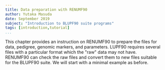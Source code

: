 ```yaml
---
title: Data preparation with RENUMF90
author: Yutaka Masuda
date: September 2019
subject: "Introduction to BLUPF90 suite programs"
tags: [introduction,tutorial]
...
```


This chapter provides an instruction on RENUMF90 to prepare the files for data, pedigree, genomic markers, and parameters. 
LUPF90 requires several files with a particular format which the "raw" data may not have.
RENUMF90 can check the raw files and convert them to new files suitable for the BLUPF90 suite.
We will start with a minimal example as before.
